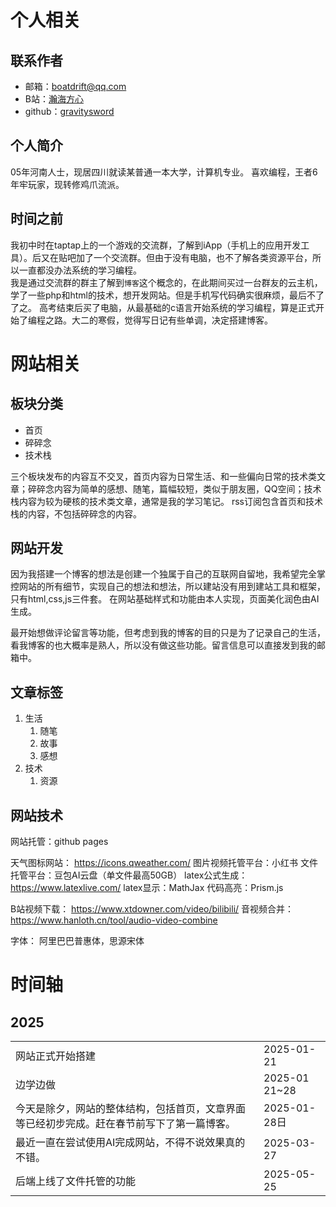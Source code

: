 <div style="display:none;" class="author">
{
    "title": "关于网站",
    "date" : "2025-02-23",
    "weather" : "sunny",
    "description": "欢迎来到 泛舟游客 的博客",
    "tag" : ["生活"]
}
</div>

# 个人相关

## 联系作者

- 邮箱：boatdrift@qq.com
- B站：<a href="https://space.bilibili.com/3546762656614479">瀚海方心</a>
- github：<a href="https://github.com/gravitysword">gravitysword</a>

## 个人简介

05年河南人士，现居四川就读某普通一本大学，计算机专业。
喜欢编程，王者6年牢玩家，现转修鸡爪流派。

## 时间之前

我初中时在taptap上的一个游戏的交流群，了解到iApp（手机上的应用开发工具）。后又在贴吧加了一个交流群。但由于没有电脑，也不了解各类资源平台，所以一直都没办法系统的学习编程。   
我是通过交流群的群主了解到`博客`这个概念的，在此期间买过一台群友的云主机，学了一些php和html的技术，想开发网站。但是手机写代码确实很麻烦，最后不了了之。
高考结束后买了电脑，从最基础的c语言开始系统的学习编程，算是正式开始了编程之路。大二的寒假，觉得写日记有些单调，决定搭建博客。

# 网站相关
## 板块分类
- 首页
- 碎碎念
- 技术栈

三个板块发布的内容互不交叉，首页内容为日常生活、和一些偏向日常的技术类文章；碎碎念内容为简单的感想、随笔，篇幅较短，类似于朋友圈，QQ空间；技术栈内容为较为硬核的技术类文章，通常是我的学习笔记。
rss订阅包含首页和技术栈的内容，不包括碎碎念的内容。

## 网站开发
因为我搭建一个博客的想法是创建一个独属于自己的互联网自留地，我希望完全掌控网站的所有细节，实现自己的想法和想法，所以建站没有用到建站工具和框架，只有html,css,js三件套。
在网站基础样式和功能由本人实现，页面美化润色由AI生成。

最开始想做评论留言等功能，但考虑到我的博客的目的只是为了记录自己的生活，看我博客的也大概率是熟人，所以没有做这些功能。留言信息可以直接发到我的邮箱中。

## 文章标签
1. 生活
    1. 随笔
    2. 故事
    3. 感想
2. 技术
    1. 资源

## 网站技术

网站托管：github pages

天气图标网站： https://icons.qweather.com/
图片视频托管平台：小红书
文件托管平台：豆包AI云盘（单文件最高50GB）
latex公式生成：https://www.latexlive.com/
latex显示：MathJax
代码高亮：Prism.js

B站视频下载： https://www.xtdowner.com/video/bilibili/
音视频合并：https://www.hanloth.cn/tool/audio-video-combine

字体： 阿里巴巴普惠体，思源宋体


# 时间轴
## 2025 
|     |   |
|  ----  | ----  |
|网站正式开始搭建|2025-01-21|
|边学边做|2025-01 21~28|
|今天是除夕，网站的整体结构，包括首页，文章界面等已经初步完成。赶在春节前写下了第一篇博客。|2025-01-28日|
|最近一直在尝试使用AI完成网站，不得不说效果真的不错。|2025-03-27|
|后端上线了文件托管的功能|2025-05-25|




     
